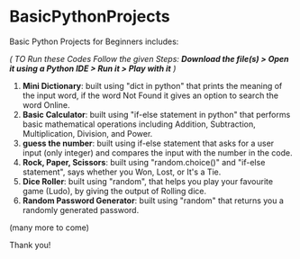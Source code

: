 # BasicPythonProjects
Basic Python Projects for Beginners includes:

_( TO Run these Codes Follow the given Steps: **Download the file(s) > Open it using a Python IDE > Run it > Play with it** )_

1. **Mini Dictionary**: built using "dict in python" that prints the meaning of the input word, if the word Not Found it gives an option to search the word Online.
2. **Basic Calculator**: built using "if-else statement in python" that performs basic mathematical operations including Addition, Subtraction, Multiplication, Division, and Power.
3. **guess the number**: built using if-else statement that asks for a user input (only integer) and compares the input with the number in the code.
4. **Rock, Paper, Scissors**: built using "random.choice()" and "if-else statement", says whether you Won, Lost, or It's a Tie.
5. **Dice Roller**: built using "random", that helps you play your favourite game (Ludo), by giving the output of Rolling dice.
6. **Random Password Generator**: built using "random" that returns you a randomly generated password.

(many more to come)

Thank you!
